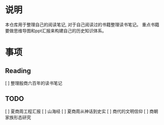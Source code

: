# 说明
本仓库用于整理自己的阅读笔记, 对于自己阅读过的书籍整理读书笔记。
重点书籍要做思维导图和ppt汇报来构建自己的历史知识体系。

# 事项
## Reading
[ ] 整理殷商六百年的读书笔记

## TODO
[ ] 夏商周工程汇报
[ ] 山海经
[ ] 夏商周从神话到史实
[ ] 商代的文明信仰
[ ] 商朝家族形态研究
